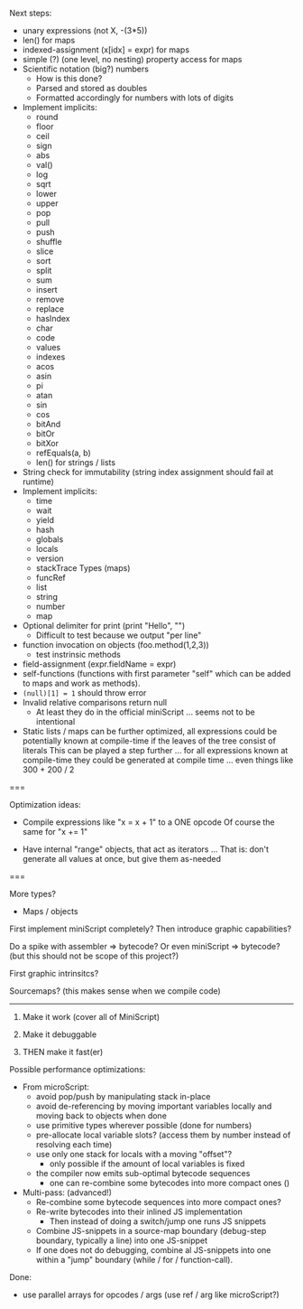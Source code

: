 
Next steps:
- unary expressions (not X, -(3*5))
- len() for maps
- indexed-assignment (x[idx] = expr) for maps
- simple (?) (one level, no nesting) property access for maps
- Scientific notation (big?) numbers 
  - How is this done?
  - Parsed and stored as doubles
  - Formatted accordingly for numbers with lots of digits
- Implement implicits:
  - round
  - floor
  - ceil
  - sign
  - abs
  - val()
  - log
  - sqrt
  - lower
  - upper
  - pop
  - pull
  - push
  - shuffle
  - slice
  - sort
  - split
  - sum
  - insert
  - remove
  - replace
  - hasIndex
  - char
  - code
  - values
  - indexes
  - acos
  - asin
  - pi
  - atan
  - sin
  - cos
  - bitAnd
  - bitOr
  - bitXor
  - refEquals(a, b)
  - len() for strings / lists
- String check for immutability (string index assignment should fail at runtime)
- Implement implicits:
  - time
  - wait
  - yield
  - hash
  - globals
  - locals
  - version
  - stackTrace
  Types (maps)
  - funcRef
  - list
  - string
  - number
  - map
- Optional delimiter for print (print "Hello", "")
  - Difficult to test because we output "per line"
- function invocation on objects (foo.method(1,2,3)) 
  - test instrinsic methods
- field-assignment (expr.fieldName = expr)
- self-functions (functions with first parameter "self" which
  can be added to maps and work as methods).
- `(null)[1] = 1` should throw error
- Invalid relative comparisons return null
  - At least they do in the official miniScript ... seems not to be intentional
- Static lists / maps can be further optimized, all expressions could be potentially
  known at compile-time if the leaves of the tree consist of literals
  This can be played a step further ... for all expressions known at compile-time
  they could be generated at compile time ... even things like 300 + 200 / 2

===

Optimization ideas:
- Compile expressions like "x = x + 1" to a ONE opcode
  Of course the same for "x += 1"

- Have internal "range" objects, that act as iterators ...
  That is: don't generate all values at once, but give them as-needed

===

More types?
- Maps / objects

First implement miniScript completely?
Then introduce graphic capabilities?

Do a spike with assembler => bytecode?
Or even miniScript => bytecode?
(but this should not be scope of this project?)

First graphic intrinsitcs?

Sourcemaps? (this makes sense when we compile code)

---
1) Make it work (cover all of MiniScript)

2) Make it debuggable

3) THEN make it fast(er)


Possible performance optimizations:
- From microScript:
  - avoid pop/push by manipulating stack in-place
  - avoid de-referencing by moving important variables locally and moving back to objects when done
  - use primitive types wherever possible (done for numbers)
  - pre-allocate local variable slots? (access them by number instead of resolving each time)
  - use only one stack for locals with a moving "offset"?
    - only possible if the amount of local variables is fixed
  - the compiler now emits sub-optimal bytecode sequences
    - one can re-combine some bytecodes into more compact ones ()
- Multi-pass: (advanced!)
  - Re-combine some bytecode sequences into more compact ones?
  - Re-write bytecodes into their inlined JS implementation
    - Then instead of doing a switch/jump one runs JS snippets
  - Combine JS-snippets in a source-map boundary (debug-step boundary, typically a line) into one JS-snippet
  - If one does not do debugging, combine al JS-snippets into one within a "jump" boundary (while / for / function-call).

Done:
  - use parallel arrays for opcodes / args (use ref / arg like microScript?)

